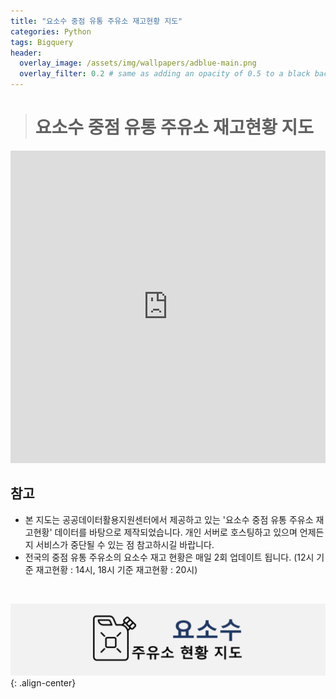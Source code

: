 ```yaml
---
title: "요소수 중점 유통 주유소 재고현황 지도"
categories: Python
tags: Bigquery
header:
  overlay_image: /assets/img/wallpapers/adblue-main.png
  overlay_filter: 0.2 # same as adding an opacity of 0.5 to a black background
---
```


> # 요소수 중점 유통 주유소 재고현황 지도


<iframe class="map" src="https://www.adbluemap.ml" width="100%" height="500" frameborder="0" style="border:0" position="relative" overflow="hidden"></iframe>

<br>

## 참고

- 본 지도는 공공데이터활용지원센터에서 제공하고 있는 '요소수 중점 유통 주유소 재고현황' 데이터를 바탕으로 제작되었습니다. 개인 서버로 호스팅하고 있으며 언제든지 서비스가 중단될 수 있는 점 참고하시길 바랍니다.
- 전국의 중점 유통 주유소의 요소수 재고 현황은 매일 2회 업데이트 됩니다. (12시 기준 재고현황 : 14시, 18시 기준 재고현황 : 20시)

<br>

![PNG](/assets/img/wallpapers/adblue.png){: .align-center}